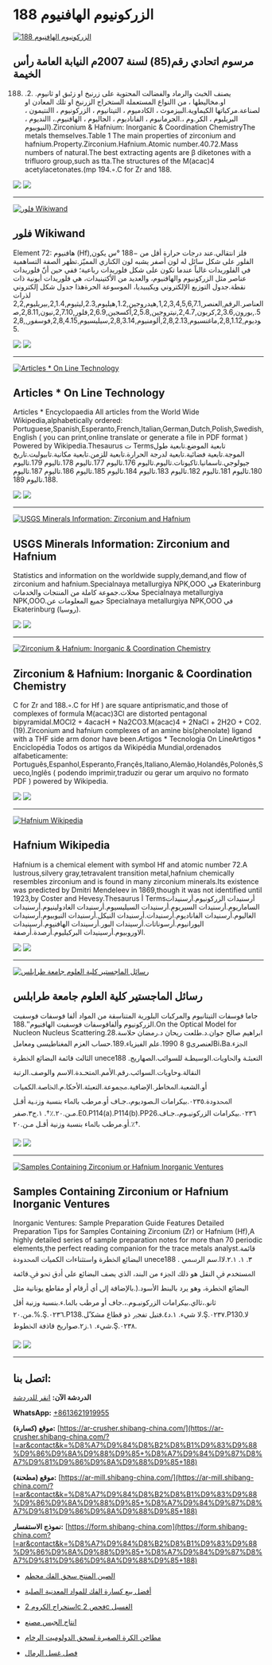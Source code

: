 # الزركونيوم الهافنيوم 188

<a href="https://swt.shibang-china.com/?l=ar&img&k=%D8%A7%D9%84%D8%B2%D8%B1%D9%83%D9%88%D9%86%D9%8A%D9%88%D9%85+%D8%A7%D9%84%D9%87%D8%A7%D9%81%D9%86%D9%8A%D9%88%D9%85+188" target="_blank">![الزركونيوم الهافنيوم 188](http://static.shibang-china.com/all-800x300/1486.jpg)</a>

## مرسوم اتحادي رقم(85) لسنة 2007م النيابة العامة رأس الخيمة
188. .2. .يصنف الخبث والرماد والفضالت المحتوية على زرنيخ او زئبق او ثانيوم او.مخاليطها ، من االنواع المستعملة الستخراج الزرنيخ او تلك المعادن او لصناعة.مركباتها الكيماوية.البيزموث ، الكادميوم ، التيتانيوم ، الزركونيوم ، االنتيمون ، البريليوم ، الكر.وم ،.الجرمانيوم ، الفاناديوم ، الجاليوم ، الهافنيوم.، االنديوم ، النيوبيوم).Zirconium &amp; Hafnium: Inorganic &amp; Coordination ChemistryThe metals themselves.Table 1 The main properties of zirconium and hafnium.Property.Zirconium.Hafnium.Atomic number.40.72.Mass numbers of natural.The best extracting agents are β diketones with a trifluoro group,such as tta.The structures of the M(acac)4 acetylacetonates.(mp 194.◦.C for Zr and 188.


<a href="https://whatsapp.shibangsoft.com/WhatsApp.php" target="_blank" title="WhatsApp">![](http://static.shibang-china.com/icon/whatsapp.png)</a> <a href="https://swt.shibang-china.com/?l=ar&icon&k=%D8%A7%D9%84%D8%B2%D8%B1%D9%83%D9%88%D9%86%D9%8A%D9%88%D9%85+%D8%A7%D9%84%D9%87%D8%A7%D9%81%D9%86%D9%8A%D9%88%D9%85+188" target="_blank">![](http://static.shibang-china.com/icon/chat-ar.png)</a>

---

<a href="https://swt.shibang-china.com/?l=ar&img&k=%D8%A7%D9%84%D8%B2%D8%B1%D9%83%D9%88%D9%86%D9%8A%D9%88%D9%85+%D8%A7%D9%84%D9%87%D8%A7%D9%81%D9%86%D9%8A%D9%88%D9%85+188" target="_blank">![فلور Wikiwand](http://static.shibang-china.com/all-800x300/792.jpg)</a>

## فلور Wikiwand
Element 72: هافنيوم (Hf),فلز انتقالي.عند درجات حرارة أقل من −188 °س يكون الفلور على شكل سائل له لون أصفر يشبه لون الكناري المميّز.تظهر الصفة التساهمية في الفلوريدات غالباً عندما تكون على شكل فلوريدات رباعية؛ ففي حين أنّ فلوريدات عناصر مثل الزركونيوم والهافنيوم، والعديد من الأكتينيدات، هي فلوريدات أيونية ذات نقطة.جدول التوزيع الإلكتروني ويكيبيديا، الموسوعة الحرةهذا جدول شكل إلكتروني لذرات العناصر.الرقم,العنصر,1,2,3,4,5,6,7.1,هيدروجين,1.2,هيليوم,2.3,ليثيوم,2,1.4,بيريليوم,2,2.5,بورون,2,3.6,كربون,2,4.7,نيتروجين,2,5.8,أكسجين,2,6.9,فلور,2,7.10,نيون,2,8.11,صوديوم,2,8,1.12,ماغنسيوم,2,8,2.13,ألومنيوم,2,8,3.14,سيليسيوم,2,8,4.15,فوسفور,2,8,5.


<a href="https://whatsapp.shibangsoft.com/WhatsApp.php" target="_blank" title="WhatsApp">![](http://static.shibang-china.com/icon/whatsapp.png)</a> <a href="https://swt.shibang-china.com/?l=ar&icon&k=%D8%A7%D9%84%D8%B2%D8%B1%D9%83%D9%88%D9%86%D9%8A%D9%88%D9%85+%D8%A7%D9%84%D9%87%D8%A7%D9%81%D9%86%D9%8A%D9%88%D9%85+188" target="_blank">![](http://static.shibang-china.com/icon/chat-ar.png)</a>

---

<a href="https://swt.shibang-china.com/?l=ar&img&k=%D8%A7%D9%84%D8%B2%D8%B1%D9%83%D9%88%D9%86%D9%8A%D9%88%D9%85+%D8%A7%D9%84%D9%87%D8%A7%D9%81%D9%86%D9%8A%D9%88%D9%85+188" target="_blank">![Articles * On Line Technology](http://static.shibang-china.com/all-800x300/1046.jpg)</a>

## Articles * On Line Technology
Articles * Encyclopaedia All articles from the World Wide Wikipedia,alphabetically ordered: Portuguese,Spanish,Esperanto,French,Italian,German,Dutch,Polish,Swedish,English ( you can print,online translate or generate a file in PDF format ) Powered by Wikipedia.Thesaurus ت Termsتابعية الموضع.تابعية طول الموجة.تابعية فضائية.تابعية لدرجة الحرارة.تابعية للزمن.تابعية مكانية.تابيوليت.تاريخ جيولوجي.تاسمانيا.تاكيونات.تاليوم.تاليوم 176.تاليوم 177.تاليوم 178.تاليوم 179.تاليوم 180.تاليوم 181.تاليوم 182.تاليوم 183.تاليوم 184.تاليوم 185.تاليوم 186.تاليوم 187.تاليوم 188.تاليوم 189.


<a href="https://whatsapp.shibangsoft.com/WhatsApp.php" target="_blank" title="WhatsApp">![](http://static.shibang-china.com/icon/whatsapp.png)</a> <a href="https://swt.shibang-china.com/?l=ar&icon&k=%D8%A7%D9%84%D8%B2%D8%B1%D9%83%D9%88%D9%86%D9%8A%D9%88%D9%85+%D8%A7%D9%84%D9%87%D8%A7%D9%81%D9%86%D9%8A%D9%88%D9%85+188" target="_blank">![](http://static.shibang-china.com/icon/chat-ar.png)</a>

---

<a href="https://swt.shibang-china.com/?l=ar&img&k=%D8%A7%D9%84%D8%B2%D8%B1%D9%83%D9%88%D9%86%D9%8A%D9%88%D9%85+%D8%A7%D9%84%D9%87%D8%A7%D9%81%D9%86%D9%8A%D9%88%D9%85+188" target="_blank">![USGS Minerals Information: Zirconium and Hafnium](http://static.shibang-china.com/all-800x300/1451.jpg)</a>

## USGS Minerals Information: Zirconium and Hafnium
Statistics and information on the worldwide supply,demand,and flow of zirconium and hafnium.Specialnaya metallurgiya NPK,OOO في Ekaterinburg محلات.جموعة كاملة من المنتجات والخدمات Specialnaya metallurgiya NPK,OOO.جميع المعلومات عن Specialnaya metallurgiya NPK,OOO في Ekaterinburg (روسيا).


<a href="https://whatsapp.shibangsoft.com/WhatsApp.php" target="_blank" title="WhatsApp">![](http://static.shibang-china.com/icon/whatsapp.png)</a> <a href="https://swt.shibang-china.com/?l=ar&icon&k=%D8%A7%D9%84%D8%B2%D8%B1%D9%83%D9%88%D9%86%D9%8A%D9%88%D9%85+%D8%A7%D9%84%D9%87%D8%A7%D9%81%D9%86%D9%8A%D9%88%D9%85+188" target="_blank">![](http://static.shibang-china.com/icon/chat-ar.png)</a>

---

<a href="https://swt.shibang-china.com/?l=ar&img&k=%D8%A7%D9%84%D8%B2%D8%B1%D9%83%D9%88%D9%86%D9%8A%D9%88%D9%85+%D8%A7%D9%84%D9%87%D8%A7%D9%81%D9%86%D9%8A%D9%88%D9%85+188" target="_blank">![Zirconium &amp; Hafnium: Inorganic &amp; Coordination Chemistry](http://static.shibang-china.com/all-800x300/911.jpg)</a>

## Zirconium &amp; Hafnium: Inorganic &amp; Coordination Chemistry
C for Zr and 188.◦.C for Hf ) are square antiprismatic,and those of complexes of formula M(acac)3Cl are distorted pentagonal bipyramidal.MOCl2 + 4acacH + Na2CO3.M(acac)4 + 2NaCl + 2H2O + CO2.(19).Zirconium and hafnium complexes of an amine bis(phenolate) ligand with a THF side arm donor have been.Artigos * Tecnologia On LineArtigos * Enciclopédia Todos os artigos da Wikipédia Mundial,ordenados alfabeticamente: Português,Espanhol,Esperanto,Françês,Italiano,Alemão,Holandês,Polonês,Sueco,Inglês ( podendo imprimir,traduzir ou gerar um arquivo no formato PDF ) powered by Wikipedia.


<a href="https://whatsapp.shibangsoft.com/WhatsApp.php" target="_blank" title="WhatsApp">![](http://static.shibang-china.com/icon/whatsapp.png)</a> <a href="https://swt.shibang-china.com/?l=ar&icon&k=%D8%A7%D9%84%D8%B2%D8%B1%D9%83%D9%88%D9%86%D9%8A%D9%88%D9%85+%D8%A7%D9%84%D9%87%D8%A7%D9%81%D9%86%D9%8A%D9%88%D9%85+188" target="_blank">![](http://static.shibang-china.com/icon/chat-ar.png)</a>

---

<a href="https://swt.shibang-china.com/?l=ar&img&k=%D8%A7%D9%84%D8%B2%D8%B1%D9%83%D9%88%D9%86%D9%8A%D9%88%D9%85+%D8%A7%D9%84%D9%87%D8%A7%D9%81%D9%86%D9%8A%D9%88%D9%85+188" target="_blank">![Hafnium Wikipedia](http://static.shibang-china.com/all-800x300/961.jpg)</a>

## Hafnium Wikipedia
Hafnium is a chemical element with symbol Hf and atomic number 72.A lustrous,silvery gray,tetravalent transition metal,hafnium chemically resembles zirconium and is found in many zirconium minerals.Its existence was predicted by Dmitri Mendeleev in 1869,though it was not identified until 1923,by Coster and Hevesy.Thesaurus أ Termsأرسنيدات الزركونيوم.أرسنيدات الساماريوم.أرسنيدات السيريوم.أرسنيدات السيليسيوم.أرسنيدات الغادولينيوم.أرسنيدات الغاليوم.أرسنيدات الفاناديوم.أرسنيدات.أرسنيدات النيكل.أرسنيدات النيوبيوم.أرسنيدات اليورانيوم.أرسوناتات.أرسيندات البور.أرسيندات الهافنيوم.أرسينيدات الاوروبيوم.أرسينيدات البركيليوم.أرصدة.أرصفة.


<a href="https://whatsapp.shibangsoft.com/WhatsApp.php" target="_blank" title="WhatsApp">![](http://static.shibang-china.com/icon/whatsapp.png)</a> <a href="https://swt.shibang-china.com/?l=ar&icon&k=%D8%A7%D9%84%D8%B2%D8%B1%D9%83%D9%88%D9%86%D9%8A%D9%88%D9%85+%D8%A7%D9%84%D9%87%D8%A7%D9%81%D9%86%D9%8A%D9%88%D9%85+188" target="_blank">![](http://static.shibang-china.com/icon/chat-ar.png)</a>

---

<a href="https://swt.shibang-china.com/?l=ar&img&k=%D8%A7%D9%84%D8%B2%D8%B1%D9%83%D9%88%D9%86%D9%8A%D9%88%D9%85+%D8%A7%D9%84%D9%87%D8%A7%D9%81%D9%86%D9%8A%D9%88%D9%85+188" target="_blank">![رسائل الماجستير كلية العلوم جامعة طرابلس](http://static.shibang-china.com/all-800x300/63.jpg)</a>

## رسائل الماجستير كلية العلوم جامعة طرابلس
جاما فوسفات التيتانيوم والمركبات البلورية المتناسقة من المواد ألفا فوسفات فوسفيت الزركونيوم وألفافوسفات فوسفيت الهافنيوم&#39;&#39;.188.On the Optical Model for Nucleon Nucleus Scattering.ابراهيم صالح جوان.د.طلعت ريحان د.رمضان حلاسة.28 8 1990.علم الفيزياء.189.حساب العزم المغناطيسى ومعامل gلعنصرىBi،Ba.ﺍﳉﺰﺀ ﺍﻟﺜﺎﻟﺚ ﻗﺎﺋﻤﺔ ﺍﻟﺒﻀﺎﺋﻊ ﺍﳋﻄﺮﺓ unece188 .ﺍﻟﺘﻌﺒﺌـﺔ ﻭﺍﳊﺎﻭﻳﺎﺕ.ﺍﻟﻮﺳﻴﻄـﺔ ﻟﻠﺴﻮﺍﺋﺐ.ﺍﻟﺼﻬﺎﺭﻳﺞ ﺍﻟﻨﻘﺎﻟﺔ.ﻭﺣﺎﻭﻳﺎﺕ.ﺍﻟﺴﻮﺍﺋﺐ.ﺭﻗﻢ.ﺍﻷﻣﻢ.ﺍﳌﺘﺤـﺪﺓ.ﺍﻻﺳﻢ ﻭﺍﻟﻮﺻﻒ.ﺍﻟﺮﺗﺒﺔ ﺃﻭ.ﺍﻟﺸﻌﺒﺔ.ﺍﳌﺨﺎﻃﺮ.ﺍﻹﺿﺎﻓﻴﺔ.ﳎﻤﻮﻋﺔ.ﺍﻟﺘﻌﺒﺌﺔ.ﺍﻷﺣﻜﺎ.ﻡ.ﺍﳋﺎﺻﺔ.ﺍﻟﻜﻤﻴﺎﺕ ﺍﶈﺪﻭﺩﺓ.٠٢٣٥.ﺑﻴﻜﺮﺍﻣﺎﺕ ﺍﻟـﺼﻮﺩﻳﻮﻡ،.ﺟـﺎﻑ ﺃﻭ.ﻣﺮﻃﺐ ﺑﺎﳌﺎﺀ ﺑﻨﺴﺒﺔ ﻭﺯﻧ.ﻴﺔ ﺃﻗـﻞ ﻣـﻦ.٢٠.٪†. ١.ﺝ٣.ﺻﻔﺮ.E0.P114(a).P114(b).PP26.٠٢٣٦.ﺑﻴﻜﺮﺍﻣﺎﺕ ﺍﻟﺰﺭﻛﻮﻧﻴـﻮﻡ،.ﺟـﺎﻑ ﺃﻭ.ﻣﺮﻃﺐ ﺑﺎﳌﺎﺀ ﺑﻨﺴﺒﺔ ﻭﺯﻧﻴﺔ ﺃﻗـﻞ ﻣـﻦ.٢٠.٪†.


<a href="https://whatsapp.shibangsoft.com/WhatsApp.php" target="_blank" title="WhatsApp">![](http://static.shibang-china.com/icon/whatsapp.png)</a> <a href="https://swt.shibang-china.com/?l=ar&icon&k=%D8%A7%D9%84%D8%B2%D8%B1%D9%83%D9%88%D9%86%D9%8A%D9%88%D9%85+%D8%A7%D9%84%D9%87%D8%A7%D9%81%D9%86%D9%8A%D9%88%D9%85+188" target="_blank">![](http://static.shibang-china.com/icon/chat-ar.png)</a>

---

<a href="https://swt.shibang-china.com/?l=ar&img&k=%D8%A7%D9%84%D8%B2%D8%B1%D9%83%D9%88%D9%86%D9%8A%D9%88%D9%85+%D8%A7%D9%84%D9%87%D8%A7%D9%81%D9%86%D9%8A%D9%88%D9%85+188" target="_blank">![Samples Containing Zirconium or Hafnium Inorganic Ventures](http://static.shibang-china.com/all-800x300/565.jpg)</a>

## Samples Containing Zirconium or Hafnium Inorganic Ventures
Inorganic Ventures: Sample Preparation Guide Features Detailed Preparation Tips for Samples Containing Zirconium (Zr) or Hafnium (Hf),A highly detailed series of sample preparation notes for more than 70 periodic elements,the perfect reading companion for the trace metals analyst.ﻗﺎﺋﻤﺔ ﺍﻟﺒﻀﺎﺋﻊ ﺍﳋﻄﺮﺓ ﻭﺍﺳﺘﺜﻨﺎﺀﺍﺕ ﺍﻟﻜﻤﻴﺎﺕ ﺍﶈﺪﻭﺩﺓ unece188 . ٣. ١. ٢.١.ﻻﺍ.ﺳﻢ ﺍﻟﺮﲰﻲ ﺍﳌﺴﺘﺨﺪﻡ ﰲ ﺍﻟﻨﻘﻞ ﻫﻮ ﺫﻟﻚ ﺍﳉﺰﺀ ﻣﻦ ﺍﻟﺒﻨﺪ، ﺍﻟﺬﻱ ﻳﺼﻒ ﺍﻟﺒﻀﺎﺋﻊ ﻋﻠﻰ ﺃﺩﻕ ﳓﻮ ﰲ.ﻗﺎﺋﻤﺔ ﺍﻟﺒﻀﺎﺋﻊ ﺍﳋﻄﺮﺓ، ﻭﻫﻮ ﻳﺮﺩ ﺑﺎﻟﺒﻨﻂ ﺍﻷﺳﻮﺩ.(.ﺑﺎﻹﺿﺎﻓﺔ ﺇﱃ ﺃﻱ ﺃﺭﻗﺎﻡ ﺃﻭ ﻣﻘﺎﻃﻊ ﻳﻮﻧﺎﻧﻴﺔ ﻣﺜﻞ ﺛﺎﻧﻮ.،ﺛﺎﻟﻱ.ﺑﻴﻜﺮﺍﻣﺎﺕ ﺍﻟﺰﺭﻛﻮﻧﻴـﻮﻡ.،.ﺟﺎﻑ ﺃﻭ ﻣﺮﻃﺐ ﺑﺎﳌﺎ.ﺀ.ﺑﻨﺴﺒﺔ ﻭﺯﻧﻴﺔ ﺃﻗﻞ ﻣﻦ.٢٠.%.Ş.٠٢٣٦.P138.ﻻ ﺷﻲﺀ. ١.ﺩ٤.ﻓﺘﻴﻞ ﺗﻔﺠﲑ ﺫﻭ ﻗﻄﺎﻉ ﻣﺸﻜﹼﻞ.Ş.٠٢٣٧.P130.ﻻ ﺷﻲﺀ. ١.ﺯ٢.ﺻﻮﺍﺭﻳﺦ ﻗﺎﺫﻓﺔ ﺍﳋﻄﻮﻁ.Ş.٠٢٣٨.


<a href="https://whatsapp.shibangsoft.com/WhatsApp.php" target="_blank" title="WhatsApp">![](http://static.shibang-china.com/icon/whatsapp.png)</a> <a href="https://swt.shibang-china.com/?l=ar&icon&k=%D8%A7%D9%84%D8%B2%D8%B1%D9%83%D9%88%D9%86%D9%8A%D9%88%D9%85+%D8%A7%D9%84%D9%87%D8%A7%D9%81%D9%86%D9%8A%D9%88%D9%85+188" target="_blank">![](http://static.shibang-china.com/icon/chat-ar.png)</a>

---
## اتصل بنا:

**الدردشة الآن:** [انقر للدردشة](https://swt.shibang-china.com?l=ar&contact&k=%D8%A7%D9%84%D8%B2%D8%B1%D9%83%D9%88%D9%86%D9%8A%D9%88%D9%85+%D8%A7%D9%84%D9%87%D8%A7%D9%81%D9%86%D9%8A%D9%88%D9%85+188)

**WhatsApp:**  [+8613621919955](https://whatsapp.shibangsoft.com/WhatsApp.php)

**موقع (كسارة):** [https://ar-crusher.shibang-china.com/](https://ar-crusher.shibang-china.com/?l=ar&contact&k=%D8%A7%D9%84%D8%B2%D8%B1%D9%83%D9%88%D9%86%D9%8A%D9%88%D9%85+%D8%A7%D9%84%D9%87%D8%A7%D9%81%D9%86%D9%8A%D9%88%D9%85+188)

**موقع (مطحنة):** [https://ar-mill.shibang-china.com/](https://ar-mill.shibang-china.com/?l=ar&contact&k=%D8%A7%D9%84%D8%B2%D8%B1%D9%83%D9%88%D9%86%D9%8A%D9%88%D9%85+%D8%A7%D9%84%D9%87%D8%A7%D9%81%D9%86%D9%8A%D9%88%D9%85+188)

**نموذج الاستفسار:** [https://form.shibang-china.com](https://form.shibang-china.com?l=ar&contact&k=%D8%A7%D9%84%D8%B2%D8%B1%D9%83%D9%88%D9%86%D9%8A%D9%88%D9%85+%D8%A7%D9%84%D9%87%D8%A7%D9%81%D9%86%D9%8A%D9%88%D9%85+188)

* [الصين المنتج سحق الفك محطم](../30/%D8%A7%D9%84%D8%B5%D9%8A%D9%86%20%D8%A7%D9%84%D9%85%D9%86%D8%AA%D8%AC%20%D8%B3%D8%AD%D9%82%20%D8%A7%D9%84%D9%81%D9%83%20%D9%85%D8%AD%D8%B7%D9%85.md)

* [أفضل بيع كسارة الفك للمواد المعدنية الصلبة](../26/%D8%A3%D9%81%D8%B6%D9%84%20%D8%A8%D9%8A%D8%B9%20%D9%83%D8%B3%D8%A7%D8%B1%D8%A9%20%D8%A7%D9%84%D9%81%D9%83%20%D9%84%D9%84%D9%85%D9%88%D8%A7%D8%AF%20%D8%A7%D9%84%D9%85%D8%B9%D8%AF%D9%86%D9%8A%D8%A9%20%D8%A7%D9%84%D8%B5%D9%84%D8%A8%D8%A9.md)

* [استخراج الكروم 2c فحص 2c الغسيل](../30/%D8%A7%D8%B3%D8%AA%D8%AE%D8%B1%D8%A7%D8%AC%20%D8%A7%D9%84%D9%83%D8%B1%D9%88%D9%85%202c%20%D9%81%D8%AD%D8%B5%202c%20%D8%A7%D9%84%D8%BA%D8%B3%D9%8A%D9%84.md)

* [انتاج الجبس مصنع](../27/%D8%A7%D9%86%D8%AA%D8%A7%D8%AC%20%D8%A7%D9%84%D8%AC%D8%A8%D8%B3%20%D9%85%D8%B5%D9%86%D8%B9.md)

* [مطاحن الكرة الصغيرة لسحق الدولوميت الرخام](../27/%D9%85%D8%B7%D8%A7%D8%AD%D9%86%20%D8%A7%D9%84%D9%83%D8%B1%D8%A9%20%D8%A7%D9%84%D8%B5%D8%BA%D9%8A%D8%B1%D8%A9%20%D9%84%D8%B3%D8%AD%D9%82%20%D8%A7%D9%84%D8%AF%D9%88%D9%84%D9%88%D9%85%D9%8A%D8%AA%20%D8%A7%D9%84%D8%B1%D8%AE%D8%A7%D9%85.md)

* [فصل غسل الرمال](../30/%D9%81%D8%B5%D9%84%20%D8%BA%D8%B3%D9%84%20%D8%A7%D9%84%D8%B1%D9%85%D8%A7%D9%84.md)
